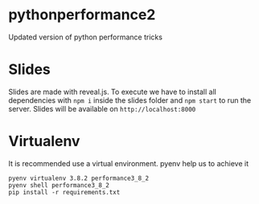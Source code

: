 # pythonperformance2
Updated version of python performance tricks

# Slides

Slides are made with reveal.js. To execute we have to install all dependencies with `npm i` 
inside the slides folder and `npm start` to run the server. Slides will be available on `http://localhost:8000`

# Virtualenv

It is recommended use a virtual environment. pyenv help us to achieve it

```
pyenv virtualenv 3.8.2 performance3_8_2
pyenv shell performance3_8_2
pip install -r requirements.txt
```